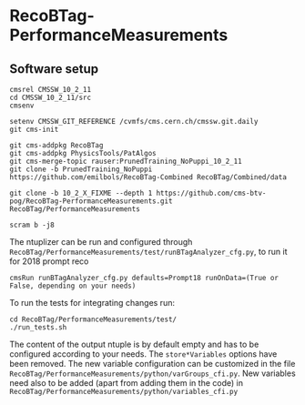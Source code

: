 # RecoBTag-PerformanceMeasurements

## Software setup

```
cmsrel CMSSW_10_2_11
cd CMSSW_10_2_11/src
cmsenv

setenv CMSSW_GIT_REFERENCE /cvmfs/cms.cern.ch/cmssw.git.daily
git cms-init

git cms-addpkg RecoBTag
git cms-addpkg PhysicsTools/PatAlgos
git cms-merge-topic rauser:PrunedTraining_NoPuppi_10_2_11
git clone -b PrunedTraining_NoPuppi https://github.com/emilbols/RecoBTag-Combined RecoBTag/Combined/data

git clone -b 10_2_X_FIXME --depth 1 https://github.com/cms-btv-pog/RecoBTag-PerformanceMeasurements.git RecoBTag/PerformanceMeasurements

scram b -j8

```

The ntuplizer can be run and configured through ```RecoBTag/PerformanceMeasurements/test/runBTagAnalyzer_cfg.py```, to run it for 2018 prompt reco

```
cmsRun runBTagAnalyzer_cfg.py defaults=Prompt18 runOnData=(True or False, depending on your needs)
```

To run the tests for integrating changes run:

```
cd RecoBTag/PerformanceMeasurements/test/
./run_tests.sh
```
The content of the output ntuple is by default empty and has to be configured according to your needs. The ```store*Variables``` options have been removed.
The new variable configuration can be customized in the file ```RecoBTag/PerformanceMeasurements/python/varGroups_cfi.py```.
New variables need also to be added (apart from adding them in the code) in ```RecoBTag/PerformanceMeasurements/python/variables_cfi.py```
